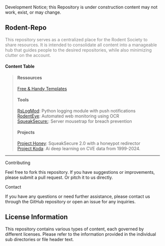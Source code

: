 Development Notice; this Repository is under construction content may not work, exist, or may change.
<h2>Rodent-Repo</h2>
<p style="color: grey;">
    This repository serves as a centralized place for the Rodent Society to share resources.
    It is intended to consolidate all content into a manageable hub that guides people to the desired repositories,
    while also minimizing clutter on the account.
</p>
<h4>Content Table</h4>

<blockquote>
    <h4>Ressources</h4>
    <a href="/templates">Free & Handy Templates </a><br>
    <h4>Tools</h4>
    <a href="#RsLogMod">RsLogMod</a>: Python logging module with push notifications<br>
    <a href="#RodentEye">RodentEye</a>: Automated web monitoring using OCR<br>
    <a href="#SqueakSecure">SqueakSecure:</a>: Server mousetrap for breach prevention<br>
    <h4>Projects</h4> 
    <a href="#SqueakSecure 2.0">Project Honey</a>: SqueakSecure 2.0 with a honeypot redirector<br>
    <a href="#Project Koda">Project Koda</a>: Ai deep learning on CVE data from 1999-2024.
    <a href="#Project Cheese Cache"></a>
    <br>
</blockquote>
<hr>

Contributing

Feel free to fork this repository. If you have suggestions or improvements, please submit a pull request. Or pitch it to us directly.

Contact

If you have any questions or need further assistance, please contact us through the GitHub repository or open an issue for any inquiries.

## License Information

This repository contains various types of content, each governed by different licenses. Please refer to the information provided
in the individual sub directories or file header text.

